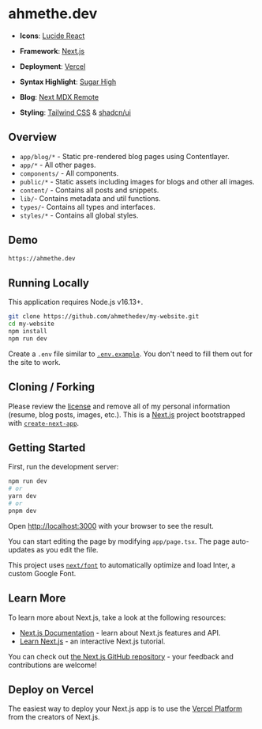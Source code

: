 # ahmethe.dev


- **Icons**: [Lucide React](https://lucide.dev/icons/)

- **Framework**: [Next.js](https://nextjs.org/)
- **Deployment**: [Vercel](https://vercel.com)
- **Syntax Highlight**: [Sugar High](https://github.com/huozhi/sugar-high)
- **Blog**: [Next MDX Remote](https://github.com/hashicorp/next-mdx-remote)
- **Styling**: [Tailwind CSS](https://tailwindcss.com/) & [shadcn/ui](https://ui.shadcn.com/)

## Overview


- `app/blog/*` - Static pre-rendered blog pages using Contentlayer.
- `app/*` - All other pages.
- `components/` - All components.
- `public/*` - Static assets including images for blogs and other all images.
- `content/` - Contains all posts and snippets.
- `lib/`- Contains metadata and util functions.
- `types/`- Contains all types and interfaces.
- `styles/*` - Contains all global styles.

## Demo

```bash
https://ahmethe.dev
```

## Running Locally

This application requires Node.js v16.13+.

```bash
git clone https://github.com/ahmethedev/my-website.git
cd my-website
npm install
npm run dev
```

Create a `.env` file similar to [`.env.example`](https://github.com/onurhan1337/my-website/blob/master/.env.example). You don't need to fill them out for the site to work.

## Cloning / Forking

Please review the [license](https://github.com/onurhan1337/my-website/blob/master/LICENSE.txt) and remove all of my personal information (resume, blog posts, images, etc.).
This is a [Next.js](https://nextjs.org/) project bootstrapped with [`create-next-app`](https://github.com/vercel/next.js/tree/canary/packages/create-next-app).

## Getting Started

First, run the development server:

```bash
npm run dev
# or
yarn dev
# or
pnpm dev
```

Open [http://localhost:3000](http://localhost:3000) with your browser to see the result.

You can start editing the page by modifying `app/page.tsx`. The page auto-updates as you edit the file.

This project uses [`next/font`](https://nextjs.org/docs/basic-features/font-optimization) to automatically optimize and load Inter, a custom Google Font.

## Learn More

To learn more about Next.js, take a look at the following resources:

- [Next.js Documentation](https://nextjs.org/docs) - learn about Next.js features and API.
- [Learn Next.js](https://nextjs.org/learn) - an interactive Next.js tutorial.

You can check out [the Next.js GitHub repository](https://github.com/vercel/next.js/) - your feedback and contributions are welcome!

## Deploy on Vercel

The easiest way to deploy your Next.js app is to use the [Vercel Platform](https://vercel.com/new?utm_medium=default-template&filter=next.js&utm_source=create-next-app&utm_campaign=create-next-app-readme) from the creators of Next.js.

